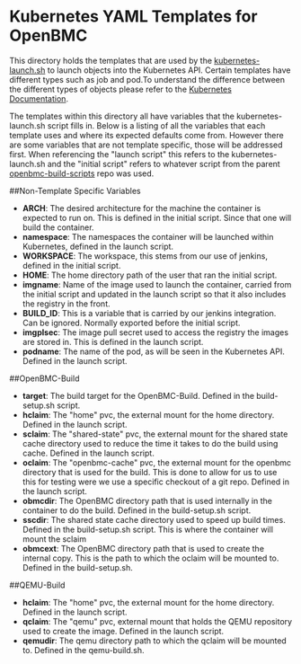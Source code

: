 Kubernetes YAML Templates for OpenBMC
=====================================

This directory holds the templates that are used by the [kubernetes-launch.sh](https://github.com/openbmc/openbmc-build-scripts/tree/master/kubernetes/kubernetes-launch.sh)
to launch objects into the Kubernetes API. Certain templates have different types such as job and
pod.To understand the difference between the different types of objects please refer to the 
[Kubernetes Documentation](https://kubernetes.io/docs/concepts/).

The templates within this directory all have variables that the kubernetes-launch.sh script fills
in. Below is a listing of all the variables that each template uses and where its expected defaults
come from. However there are some variables that are not template specific, those will be addressed
first. When referencing the "launch script" this refers to the kubernetes-launch.sh and the 
"initial script" refers to whatever script from the parent [openbmc-build-scripts](https://github.com/openbmc/openbmc-build-scripts)
repo was used.

##Non-Template Specific Variables
- **ARCH**: The desired architecture for the machine the container is expected to run on. This is
  defined in the initial script. Since that one will build the container. 
- **namespace**: The namespaces the container will be launched within Kubernetes, defined in the
  launch script.
- **WORKSPACE**: The workspace, this stems from our use of jenkins, defined in the initial script.
- **HOME**: The home directory path of the user that ran the initial script.
- **imgname**: Name of the image used to launch the container, carried from the initial script and
  updated in the launch script so that it also includes the registry in the front.
- **BUILD\_ID**: This is a variable that is carried by our jenkins integration. Can be ignored. 
  Normally exported before the initial script.
- **imgplsec**: The image pull secret used to access the registry the images are stored in. This is
  defined in the launch script. 
- **podname**: The name of the pod, as will be seen in the Kubernetes API. Defined in the launch
  script.

##OpenBMC-Build
- **target**: The build target for the OpenBMC-Build. Defined in the build-setup.sh script.
- **hclaim**: The "home" pvc, the external mount for the home directory. Defined in the launch
  script.
- **sclaim**: The "shared-state" pvc, the external mount for the shared state cache directory used
  to reduce the time it takes to do the build using cache. Defined in the launch script.
- **oclaim**: The "openbmc-cache" pvc, the external mount for the openbmc directory that is used for
  the build. This is done to allow for us to use this for testing were we use a specific checkout of
  a git repo. Defined in the launch script. 
- **obmcdir**: The OpenBMC directory path that is used internally in the container to do the build. 
  Defined in the build-setup.sh script.
- **sscdir**: The shared state cache directory used to speed up build times. Defined in the
  build-setup.sh script. This is where the container will mount the sclaim
- **obmcext**: The OpenBMC directory path that is used to create the internal copy. This is the path
  to which the oclaim will be mounted to. Defined in the build-setup.sh.

##QEMU-Build
- **hclaim**: The "home" pvc, the external mount for the home directory. Defined in the launch
  script.
- **qclaim**: The "qemu" pvc, external mount that holds the QEMU repository used to create the
  image. Defined in the launch script.
- **qemudir**: The qemu directory path to which the qclaim will be mounted to. Defined in the
  qemu-build.sh.

